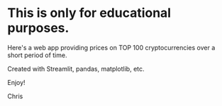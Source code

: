 # This is only for educational purposes.

Here's a web app providing prices on TOP 100 cryptocurrencies over a short period of time.

Created with Streamlit, pandas, matplotlib, etc.

Enjoy!

Chris
